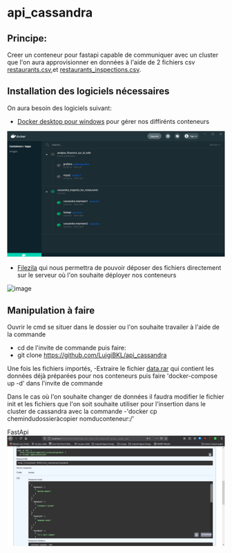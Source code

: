 # api_cassandra
## Principe:
Creer un conteneur pour fastapi capable de communiquer avec un cluster que l'on aura approvisionner en données à l'aide de 2 fichiers csv [restaurants.csv](/resources),et [restaurants_inspections.csv](/resources).

## Installation des logiciels nécessaires

On aura besoin des logiciels suivant:
- [Docker desktop pour windows](https://www.docker.com/products/docker-desktop) pour gérer nos diffirénts conteneurs

![image](/Capture1.png)

- [Filezila](https://filezilla-project.org/) qui nous permettra de pouvoir déposer des fichiers directement sur le serveur où l'on souhaite déployer nos conteneurs

![image](/Images/Filezila.png)

## Manipulation à faire
Ouvrir le cmd se situer dans le dossier ou l'on souhaite travailer à l'aide de la commande 
- cd de l'invite de commande
puis faire:
- git clone https://github.com/LuigiBKL/api_cassandra

Une fois les fichiers importés,
-Extraire le fichier [data.rar](/) qui contient les données déjà préparées pour nos conteneurs 
puis faire 'docker-compose up -d' dans l'invite de commande

Dans le cas où l'on souhaite changer de données il faudra modifier le fichier init et les fichiers que l'on soit souhaite utiliser pour l'insertion dans le cluster de cassandra avec la  commande 
-'docker cp chemindudossieràcopier nomduconteneur:/'

FastApi
![image](/Capture2.png)


